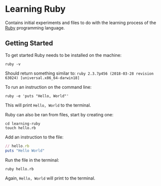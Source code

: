 # Learning Ruby

Contains initial experiments and files to do with the learning process of the [Ruby](https://www.ruby-lang.org) programming language.

## Getting Started

To get started Ruby needs to be installed on the machine:
```
ruby -v 
```

Should return something similar to:
`ruby 2.3.7p456 (2018-03-28 revision 63024) [universal.x86_64-darwin18]`

To run an instruction on the command line:
```
ruby -e 'puts "Hello, World"'
```

This will print `Hello, World` to the terminal.

Ruby can also be ran from files, start by creating one:
```
cd learning-ruby
touch hello.rb
```

Add an instruction to the file:
``` ruby
// hello.rb
puts "Hello World"
```

Run the file in the terminal:
```
ruby hello.rb
```

Again, `Hello, World` will print to the terminal.